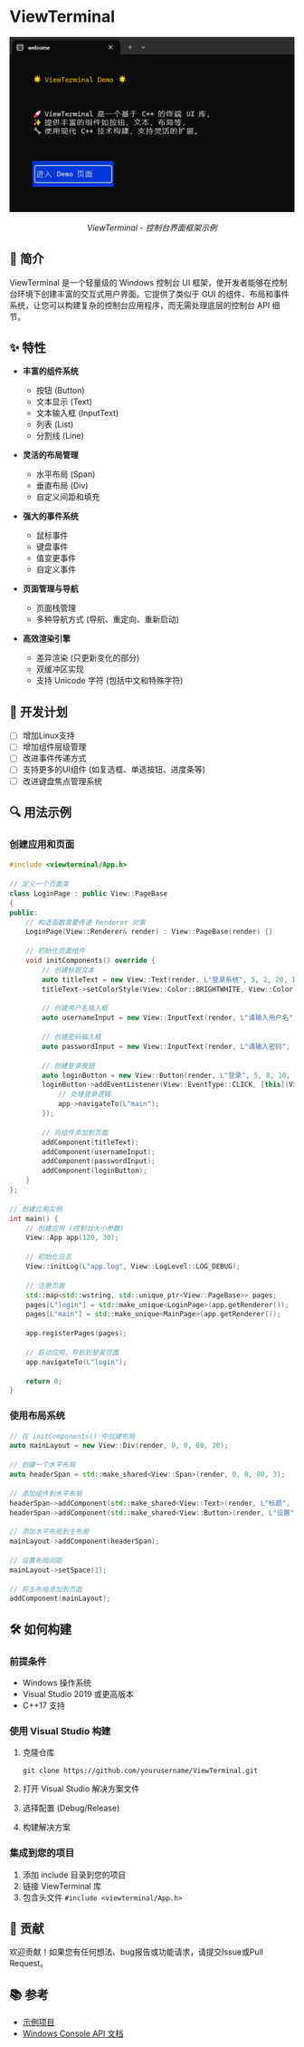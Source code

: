 # ViewTerminal

<div align="center">
  <img src="docs/images/example.png" alt="ViewTerminal Example" width="600">
  <p><i>ViewTerminal - 控制台界面框架示例</i></p>
</div>

## 📖 简介

ViewTerminal 是一个轻量级的 Windows 控制台 UI 框架，使开发者能够在控制台环境下创建丰富的交互式用户界面。它提供了类似于 GUI 的组件、布局和事件系统，让您可以构建复杂的控制台应用程序，而无需处理底层的控制台 API 细节。

## ✨ 特性

- **丰富的组件系统**
  - 按钮 (Button)
  - 文本显示 (Text)
  - 文本输入框 (InputText)
  - 列表 (List)
  - 分割线 (Line)

- **灵活的布局管理**
  - 水平布局 (Span)
  - 垂直布局 (Div)
  - 自定义间距和填充

- **强大的事件系统**
  - 鼠标事件
  - 键盘事件
  - 值变更事件
  - 自定义事件

- **页面管理与导航**
  - 页面栈管理
  - 多种导航方式 (导航、重定向、重新启动)

- **高效渲染引擎**
  - 差异渲染 (只更新变化的部分)
  - 双缓冲区实现
  - 支持 Unicode 字符 (包括中文和特殊字符)

## 📝 开发计划

- [ ] 增加Linux支持
- [ ] 增加组件层级管理
- [ ] 改进事件传递方式
- [ ] 支持更多的UI组件 (如复选框、单选按钮、进度条等)
- [ ] 改进键盘焦点管理系统

## 🔍 用法示例

### 创建应用和页面

```cpp
#include <viewterminal/App.h>

// 定义一个页面类
class LoginPage : public View::PageBase
{
public:
    // 构造函数需要传递 Renderer 对象
    LoginPage(View::Renderer& render) : View::PageBase(render) {}
    
    // 初始化页面组件
    void initComponents() override {
        // 创建标题文本
        auto titleText = new View::Text(render, L"登录系统", 5, 2, 20, 1);
        titleText->setColorStyle(View::Color::BRIGHTWHITE, View::Color::BLUE);
        
        // 创建用户名输入框
        auto usernameInput = new View::InputText(render, L"请输入用户名", 5, 4, 30, 1);
        
        // 创建密码输入框
        auto passwordInput = new View::InputText(render, L"请输入密码", 5, 6, 30, 1);
        
        // 创建登录按钮
        auto loginButton = new View::Button(render, L"登录", 5, 8, 10, 3);
        loginButton->addEventListener(View::EventType::CLICK, [this](View::EventArgs* args) {
            // 处理登录逻辑
            app->navigateTo(L"main");
        });
        
        // 将组件添加到页面
        addComponent(titleText);
        addComponent(usernameInput);
        addComponent(passwordInput);
        addComponent(loginButton);
    }
};

// 创建应用实例
int main() {
    // 创建应用 (控制台大小参数)
    View::App app(120, 30);
    
    // 初始化日志
    View::initLog(L"app.log", View::LogLevel::LOG_DEBUG);
    
    // 注册页面
    std::map<std::wstring, std::unique_ptr<View::PageBase>> pages;
    pages[L"login"] = std::make_unique<LoginPage>(app.getRenderer());
    pages[L"main"] = std::make_unique<MainPage>(app.getRenderer());
    
    app.registerPages(pages);
    
    // 启动应用，导航到登录页面
    app.navigateTo(L"login");
    
    return 0;
}
```

### 使用布局系统

```cpp
// 在 initComponents() 中创建布局
auto mainLayout = new View::Div(render, 0, 0, 80, 20);

// 创建一个水平布局
auto headerSpan = std::make_shared<View::Span>(render, 0, 0, 80, 3);

// 添加组件到水平布局
headerSpan->addComponent(std::make_shared<View::Text>(render, L"标题", 0, 0, 20, 1));
headerSpan->addComponent(std::make_shared<View::Button>(render, L"设置", 0, 0, 10, 1));

// 添加水平布局到主布局
mainLayout->addComponent(headerSpan);

// 设置布局间距
mainLayout->setSpace(1);

// 将主布局添加到页面
addComponent(mainLayout);
```

## 🛠️ 如何构建

### 前提条件

- Windows 操作系统
- Visual Studio 2019 或更高版本
- C++17 支持

### 使用 Visual Studio 构建

1. 克隆仓库
   ```
   git clone https://github.com/yourusername/ViewTerminal.git
   ```

2. 打开 Visual Studio 解决方案文件
3. 选择配置 (Debug/Release)
4. 构建解决方案

### 集成到您的项目

1. 添加 include 目录到您的项目
2. 链接 ViewTerminal 库
3. 包含头文件 `#include <viewterminal/App.h>`

## 🤝 贡献

欢迎贡献！如果您有任何想法、bug报告或功能请求，请提交Issue或Pull Request。

## 📚 参考

- [示例项目](https://github.com/zsl503/CommodityManagement)
- [Windows Console API 文档](https://docs.microsoft.com/en-us/windows/console/)

